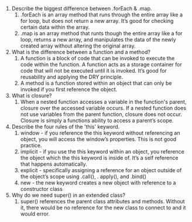 1. Describe the biggest difference between .forEach & .map.
   1. .forEach is an array method that runs through the entire array like a for loop, but does not return a new array. It’s good for checking certain data within the array.
   2. .map is an array method that runts though the entire array like a for loop, returns a new array, and manipulates the data of the newly created array without altering the original array.
2. What is the difference between a function and a method?
   1. A function is a block of code that can be invoked to execute the code within the function. A function acts as a storage container for code that will not be executed until it is invoked. It’s good for reusability and applying the DRY principle.
   2. A method is a function stored within an object that can only be invoked if you first reference the object.
3. What is closure?
   1. When a nested function accesses a variable in the function's parent, closure over the accessed variable occurs. If a nested function does not use variables from the parent function, closure does not occur. Closure is simply a functions ability to access a parent’s scope.
4. Describe the four rules of the 'this' keyword.
   1. window - if you reference the this keyword without referencing an object, you will access the window’s properties. This is not good practice.
   2. implicit - if you use the this keyword within an object, you reference the object which the this keyword is inside of. It’s a self reference that happens automatically.
   3. explicit - specifically assigning a reference for an object outside of the object’s scope using .call(), . apply(), and .bind()
   4. new - the new keyword creates a new object with reference to a constructor class
5. Why do we need super() in an extended class?
   1. super() references the parent class attributes and methods. Without it, there would be no reference for the new class to connect to and it would error.
